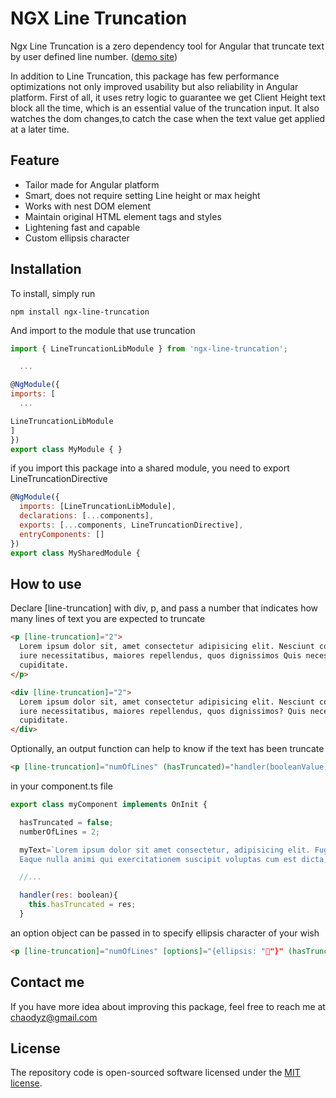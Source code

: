 # NGX Line Truncation

Ngx Line Truncation is a zero dependency tool for Angular that truncate text by user defined line number. ([demo site](https://line-truncation-demo.appspot.com/))

In addition to Line Truncation, this package has few performance optimizations not only improved usability but also reliability in Angular platform. First of all, it uses retry logic to guarantee we get Client Height text block all the time, which is an essential value of the truncation input. It also watches the dom changes,to catch the case when the text value get applied at a later time.

## Feature

- Tailor made for Angular platform
- Smart, does not require setting Line height or max height
- Works with nest DOM element
- Maintain original HTML element tags and styles
- Lightening fast and capable
- Custom ellipsis character

## Installation

To install, simply run

`npm install ngx-line-truncation`

And import to the module that use truncation

```js
import { LineTruncationLibModule } from 'ngx-line-truncation';

  ...

@NgModule({
imports: [
  ...

LineTruncationLibModule
]
})
export class MyModule { }
```

if you import this package into a shared module, you need to export LineTruncationDirective

```js
@NgModule({
  imports: [LineTruncationLibModule],
  declarations: [...components],
  exports: [...components, LineTruncationDirective],
  entryComponents: []
})
export class MySharedModule {
```

## How to use

Declare [line-truncation] with div, p, and pass a number that indicates how many lines of text you are expected to truncate

```html
<p [line-truncation]="2">
  Lorem ipsum dolor sit, amet consectetur adipisicing elit. Nesciunt consequatur ipsum unde doloremque aliquid hic vitae
  iure necessitatibus, maiores repellendus, quos dignissimos Quis necessitatibus quos voluptas nesciunt facere mollitia
  cupiditate.
</p>
```

```html
<div [line-truncation]="2">
  Lorem ipsum dolor sit, amet consectetur adipisicing elit. Nesciunt consequatur ipsum unde doloremque aliquid hic vitae
  iure necessitatibus, maiores repellendus, quos dignissimos? Quis necessitatibus quos voluptas nesciunt facere mollitia
  cupiditate.
</div>
```

Optionally, an output function can help to know if the text has been truncate

```html
<p [line-truncation]="numOfLines" (hasTruncated)="handler(booleanValue)" [innerHTML]="myText"></p>
```

in your component.ts file

```js
export class myComponent implements OnInit {

  hasTruncated = false;
  numberOfLines = 2;

  myText=`Lorem ipsum dolor sit amet consectetur, adipisicing elit. Fuga itaque voluptatibus sequi laborum, consequatur aut nisi.
  Eaque nulla animi qui exercitationem suscipit voluptas cum est dicta, magnam odio et distinctio?`;

  //...

  handler(res: boolean){
    this.hasTruncated = res;
  }
```

an option object can be passed in to specify ellipsis character of your wish

```html
<p [line-truncation]="numOfLines" [options]="{ellipsis: "🚀"}" (hasTruncated)="handler(booleanValue)" [innerHTML]="myText"></p>
```

## Contact me

If you have more idea about improving this package, feel free to reach me at chaodyz@gmail.com

## License

The repository code is open-sourced software licensed under the [MIT license](http://opensource.org/licenses/MIT).
